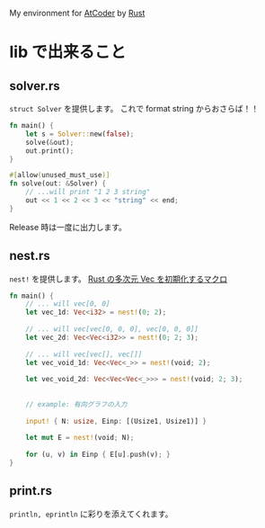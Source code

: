 My environment for [AtCoder](https://atcoder.jp/) by [Rust](https://www.rust-lang.org/)

# lib で出来ること

## solver.rs

`struct Solver` を提供します。
これで format string からおさらば！！

```rust
fn main() {
    let s = Solver::new(false);
    solve(&out);
    out.print();
}

#[allow(unused_must_use)]
fn solve(out: &Solver) {
    // ...will print "1 2 3 string"
    out << 1 << 2 << 3 << "string" << end;
}
```

Release 時は一度に出力します。


## nest.rs

`nest!` を提供します。
[Rust の多次元 Vec を初期化するマクロ](https://kuretchi.hateblo.jp/entry/rust_nested_vec)

```rust
fn main() {
    // ... will vec[0, 0]
    let vec_1d: Vec<i32> = nest!(0; 2);
    
    // ... will vec[vec[0, 0, 0], vec[0, 0, 0]]
    let vec_2d: Vec<Vec<i32>> = nest!(0; 2; 3);
    
    // ... will vec[vec[], vec[]]
    let vec_void_1d: Vec<Vec<_>> = nest!(void; 2);
    
    let vec_void_2d: Vec<Vec<Vec<_>>> = nest!(void; 2; 3);
    
    
    // example: 有向グラフの入力
    
    input! { N: usize, Einp: [(Usize1, Usize1)] }
    
    let mut E = nest!(void; N);
    
    for (u, v) in Einp { E[u].push(v); }
}
```


## print.rs

`println, eprintln` に彩りを添えてくれます。
